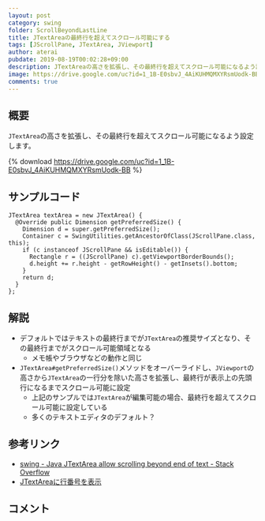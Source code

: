 ```yaml
---
layout: post
category: swing
folder: ScrollBeyondLastLine
title: JTextAreaの最終行を超えてスクロール可能にする
tags: [JScrollPane, JTextArea, JViewport]
author: aterai
pubdate: 2019-08-19T00:02:28+09:00
description: JTextAreaの高さを拡張し、その最終行を超えてスクロール可能になるよう設定します。
image: https://drive.google.com/uc?id=1_1B-E0sbvJ_4AiKUHMQMXYRsmUodk-BB
comments: true
---
```

## 概要
`JTextArea`の高さを拡張し、その最終行を超えてスクロール可能になるよう設定します。

{% download https://drive.google.com/uc?id=1_1B-E0sbvJ_4AiKUHMQMXYRsmUodk-BB %}

## サンプルコード
<pre class="prettyprint"><code>JTextArea textArea = new JTextArea() {
  @Override public Dimension getPreferredSize() {
    Dimension d = super.getPreferredSize();
    Container c = SwingUtilities.getAncestorOfClass(JScrollPane.class, this);
    if (c instanceof JScrollPane &amp;&amp; isEditable()) {
      Rectangle r = ((JScrollPane) c).getViewportBorderBounds();
      d.height += r.height - getRowHeight() - getInsets().bottom;
    }
    return d;
  }
};
</code></pre>

## 解説
- デフォルトではテキストの最終行までが`JTextArea`の推奨サイズとなり、その最終行までがスクロール可能領域となる
    - メモ帳やブラウザなどの動作と同じ
- `JTextArea#getPreferredSize()`メソッドをオーバーライドし、`JViewport`の高さから`JTextArea`の一行分を除いた高さを拡張し、最終行が表示上の先頭行になるまでスクロール可能に設定
    - 上記のサンプルでは`JTextArea`が編集可能の場合、最終行を超えてスクロール可能に設定している
    - 多くのテキストエディタのデフォルト？

<!-- dummy comment line for breaking list -->

## 参考リンク
- [swing - Java JTextArea allow scrolling beyond end of text - Stack Overflow](https://stackoverflow.com/questions/32679335/java-jtextarea-allow-scrolling-beyond-end-of-text)
- [JTextAreaに行番号を表示](https://ateraimemo.com/Swing/LineNumber.html)

<!-- dummy comment line for breaking list -->

## コメント
